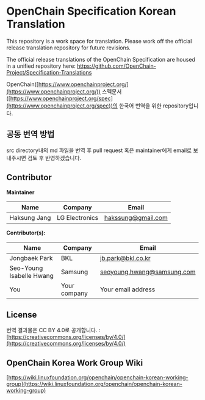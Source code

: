 # OpenChain Specification Korean Translation

This repository is a work space for translation. Please work off the official release translation repository for future revisions.

The official release translations of the OpenChain Specification are housed in a unified repository here: https://github.com/OpenChain-Project/Specification-Translations

OpenChain([https://www.openchainproject.org/](https://www.openchainproject.org/))  스펙문서([https://www.openchainproject.org/spec](https://www.openchainproject.org/spec))의 한국어 번역을 위한 repository입니다. 

## 공동 번역 방법
src directory내의 md 파일을 번역 후 pull request 혹은 maintainer에게 email로 보내주시면 검토 후 반영하겠습니다. 

## Contributor
**Maintainer**

| Name | Company | Email |
|--|--|--|
| Haksung Jang | LG Electronics | hakssung@gmail.com |

**Contributor(s):**

| Name | Company | Email |
|--|--|--|
| Jongbaek Park | BKL | jb.park@bkl.co.kr |
| Seo-Young Isabelle Hwang | Samsung | seoyoung.hwang@samsung.com |
| You | Your company | Your email address |

## License
번역 결과물은 CC BY 4.0로 공개합니다. : [https://creativecommons.org/licenses/by/4.0/](https://creativecommons.org/licenses/by/4.0/)

## OpenChain Korea Work Group Wiki
[https://wiki.linuxfoundation.org/openchain/openchain-korean-working-group](https://wiki.linuxfoundation.org/openchain/openchain-korean-working-group)

